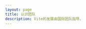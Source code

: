 ```yaml
---
layout: page
title: 认识团队
description: Vite的发展由国际团队指导。
---
```


<script setup>
import {
  VPTeamPage,
  VPTeamPageTitle,
  VPTeamPageSection,
  VPTeamMembers
} from 'vitepress/theme'
import { core, emeriti } from '../_data/team'
</script>

<VPTeamPage>
  <VPTeamPageTitle>
    <template #title>Meet the Team</template>
    <template #lead>
      The development of Vite is guided by an international team, some of whom
      have chosen to be featured below.
    </template>
  </VPTeamPageTitle>
  <VPTeamMembers :members="core" />
  <VPTeamPageSection>
    <template #title>Team Emeriti</template>
    <template #lead>
      Here we honor some no-longer-active team members who have made valuable
      contributions in the past.
    </template>
    <template #members>
      <VPTeamMembers size="small" :members="emeriti" />
    </template>
  </VPTeamPageSection>
</VPTeamPage>
